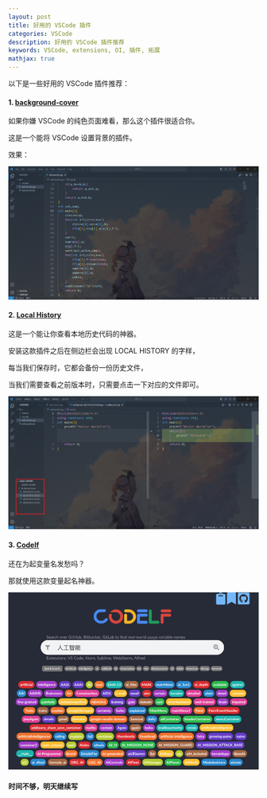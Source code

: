 ```yaml
---
layout: post
title: 好用的 VSCode 插件
categories: VSCode
description: 好用的 VSCode 插件推荐
keywords: VSCode, extensions, OI, 插件, 拓展
mathjax: true
---
```


以下是一些好用的 VSCode 插件推荐：

#### 1. [background-cover](https://marketplace.visualstudio.com/items?itemName=manasxx.background-cover)

如果你嫌 VSCode 的纯色页面难看，那么这个插件很适合你。

这是一个能将 VSCode 设置背景的插件。

效果：

![](/images/posts/extensions-for-VSCode/1.png)

#### 2. [Local History](https://marketplace.visualstudio.com/items?itemName=xyz.local-history)

这是一个能让你查看本地历史代码的神器。

安装这款插件之后在侧边栏会出现 LOCAL HISTORY 的字样，

每当我们保存时，它都会备份一份历史文件，

当我们需要查看之前版本时，只需要点击一下对应的文件即可。

![](/images/posts/extensions-for-VSCode/2.png)

#### 3. [Codelf](https://marketplace.visualstudio.com/items?itemName=unbug.codelf)

还在为起变量名发愁吗？

那就使用这款变量起名神器。

![](/images/posts/extensions-for-VSCode/3.png)

#### 时间不够，明天继续写